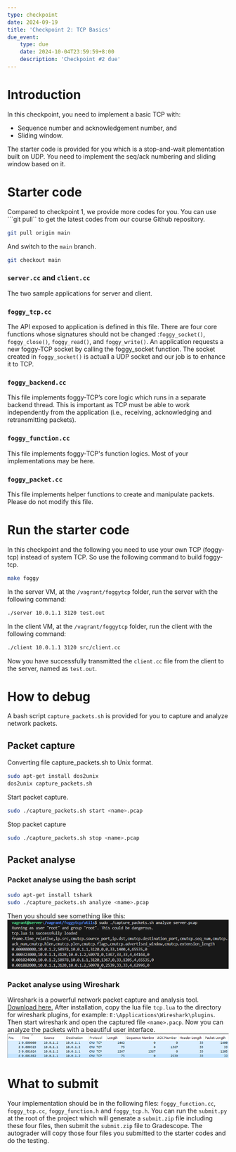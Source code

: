 ```yaml
---
type: checkpoint
date: 2024-09-19
title: 'Checkpoint 2: TCP Basics'
due_event: 
    type: due
    date: 2024-10-04T23:59:59+8:00
    description: 'Checkpoint #2 due'
---
```


# Introduction
In this checkpoint, you need to implement a basic TCP with:

* Sequence number and acknowledgement number, and
* Sliding window.

The starter code is provided for you which is a stop-and-wait plementation built on UDP. You need to implement the seq/ack numbering and sliding window based on it.

# Starter code

Compared to checkpoint 1, we provide more codes for you. You can use ```git pull`` to get the latest codes from our course Github repository.

```bash
git pull origin main
```

And switch to the ```main``` branch.
```bash
git checkout main
```

### ```server.cc``` and ```client.cc```
The two sample applications for server and client. 

### ```foggy_tcp.cc```
The API exposed to application is defined in this file. There are four core functions whose signatures should not be changed :```foggy_socket()```, ```foggy_close()```, ```foggy_read()```, and ```foggy_write()```. An application requests a new foggy-TCP socket by calling the foggy_socket function. The socket created in ```foggy_socket()``` is actuall a UDP socket and our job is to enhance it to TCP.

### ```foggy_backend.cc```
This file implements foggy-TCP’s core logic which runs in a separate backend thread. This is important as TCP must
be able to work independently from the application (i.e., receiving, acknowledging and retransmitting packets). 

### ```foggy_function.cc```
This file implements foggy-TCP's function logics. Most of your implementations may be here.

### ```foggy_packet.cc```
This file implements helper functions to create and manipulate packets. Please do not modify this file.

# Run the starter code
In this checkpoint and the following you need to use your own TCP (foggy-tcp) instead of system TCP. So use the following command to build foggy-tcp.
```bash
make foggy
```

In the server VM, at the `/vagrant/foggytcp` folder, run the server with the following command:
```bash
./server 10.0.1.1 3120 test.out
```

In the client VM, at the `/vagrant/foggytcp` folder, run the client with the following command:
```bash
./client 10.0.1.1 3120 src/client.cc
```

Now you have successfully transmitted the `client.cc` file from the client to the server, named as `test.out`.

# How to debug
A bash script ```capture_packets.sh``` is provided for you to capture and analyze network packets.

## Packet capture
Converting file capture_packets.sh to Unix format.
```bash
sudo apt-get install dos2unix
dos2unix capture_packets.sh
```

Start packet capture.
```bash
sudo ./capture_packets.sh start <name>.pcap
```

Stop packet capture
```bash
sudo ./capture_packets.sh stop <name>.pcap
```

## Packet analyse

### Packet analyse using the bash script
```bash
sudo apt-get install tshark
sudo ./capture_packets.sh analyze <name>.pcap
```
Then you should see something like this:
![](../_images/cp2/pkt_analyze_bash.png)


### Packet analyse using Wireshark
Wireshark is a powerful network packet capture and analysis tool. [Download here.](https://www.wireshark.org/download.html) After installation, copy the lua file ```tcp.lua``` to the directory for wireshark plugins, for example: ```E:\Applications\Wireshark\plugins```. Then start wireshark and open the captured file ```<name>.pacp```. Now you can analyze the packets with a beautiful user interface.
![](../_images/cp2/pkt_analyze_wireshark.png)

# What to submit
Your implementation should be in the following files: ```foggy_function.cc```, ```foggy_tcp.cc```, ```foggy_function.h``` and ```foggy_tcp.h```. You can run the `submit.py` at the root of the project which will generate a `submit.zip` file including these four files, then submit the `submit.zip` file to Gradescope. The autograder will copy those four files you submitted to the starter codes and do the testing. 
